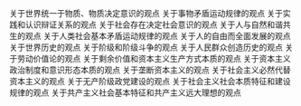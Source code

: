 关于世界统一于物质、物质决定意识的观点
关于事物矛盾运动规律的观点
关于实践和认识辩证关系的观点
关于社会存在决定社会意识的观点
关于人与自然和谐共生的观点
关于人类社会基本矛盾运动规律的观点
关于人的自由而全面发展的观点
关于世界历史的观点
关于阶级和阶级斗争的观点
关于人民群众创造历史的观点
关于劳动价值论的观点
关于剩余价值和资本主义生产方式本质的观点
关于资本主义政治制度和意识形态本质的观点
关于垄断资本主义的观点
关于社会主义必然代替资本主义的观点
关于无产阶级政党建设的观点
关于社会主义社会本质特征和建设规律的观点
关于共产主义社会基本特征和共产主义远大理想的观点